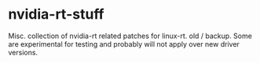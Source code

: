 # nvidia-rt-stuff

Misc. collection of nvidia-rt related patches for linux-rt. old / backup. Some are experimental for testing and probably will not apply over new driver versions.




